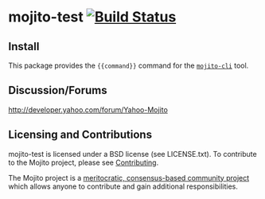 mojito-test [![Build Status](https://travis-ci.org/yahoo/{{name}}.png)](https://travis-ci.org/yahoo/{{name}})
==========

Install
-------
This package provides the `{{command}}` command for the [`mojito-cli`](https://github.com/yahoo/mojito-cli) tool.


Discussion/Forums
-----------------

http://developer.yahoo.com/forum/Yahoo-Mojito

Licensing and Contributions
---------------------------

mojito-test is licensed under a BSD license (see LICENSE.txt). To contribute to the Mojito project, please see [Contributing](https://github.com/yahoo/mojito/wiki/Contributing-Code-to-Mojito).

The Mojito project is a [meritocratic, consensus-based community project](https://github.com/yahoo/mojito/wiki/Governance-Model) which allows anyone to contribute and gain additional responsibilities.